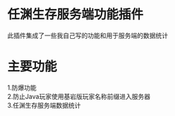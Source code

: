 # 任渊生存服务端功能插件
此插件集成了一些我自己写的功能和用于服务端的数据统计
# 主要功能
1.防爆功能<br>
2.防止Java玩家使用基岩版玩家名称前缀进入服务器<br>
3.任渊生存服务端数据统计<br>